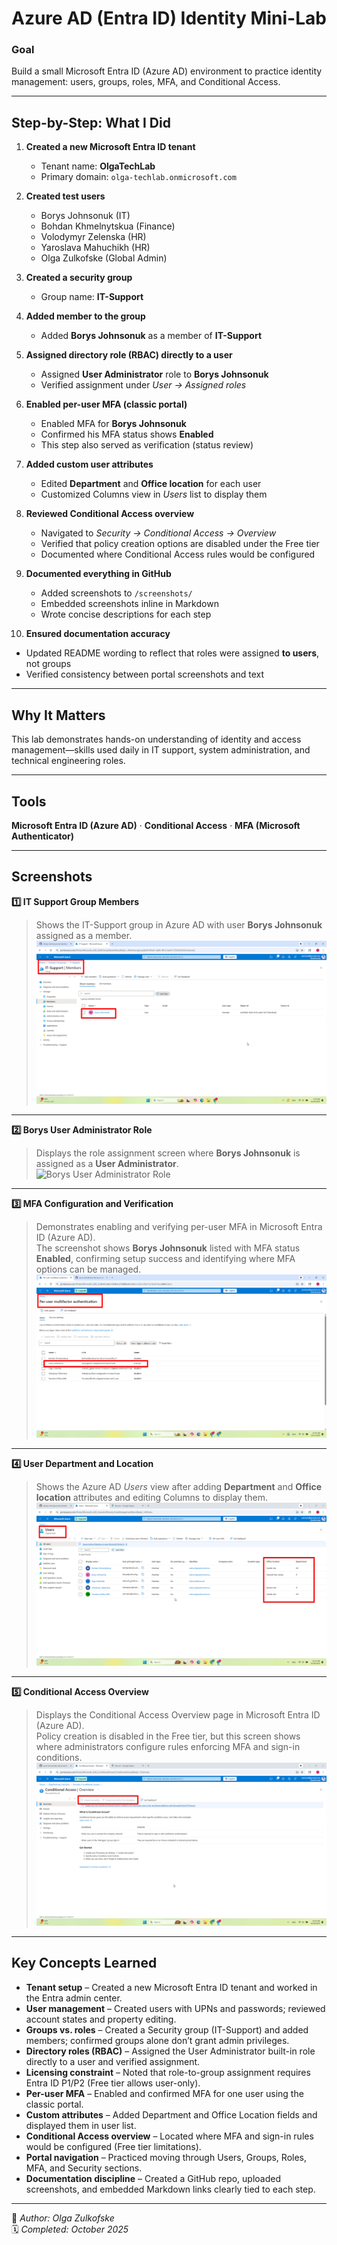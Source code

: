 # Azure AD (Entra ID) Identity Mini-Lab

### Goal
Build a small Microsoft Entra ID (Azure AD) environment to practice identity management: users, groups, roles, MFA, and Conditional Access.

---

## Step-by-Step: What I Did

1) **Created a new Microsoft Entra ID tenant**
   - Tenant name: **OlgaTechLab**
   - Primary domain: `olga-techlab.onmicrosoft.com`

2) **Created test users**
   - Borys Johnsonuk (IT)  
   - Bohdan Khmelnytskua (Finance)  
   - Volodymyr Zelenska (HR)  
   - Yaroslava Mahuchikh (HR)  
   - Olga Zulkofske (Global Admin)

3) **Created a security group**
   - Group name: **IT-Support**

4) **Added member to the group**
   - Added **Borys Johnsonuk** as a member of **IT-Support**

5) **Assigned directory role (RBAC) directly to a user**
   - Assigned **User Administrator** role to **Borys Johnsonuk**
   - Verified assignment under *User → Assigned roles*

6) **Enabled per-user MFA (classic portal)**
   - Enabled MFA for **Borys Johnsonuk**
   - Confirmed his MFA status shows **Enabled**
   - This step also served as verification (status review)

7) **Added custom user attributes**
   - Edited **Department** and **Office location** for each user
   - Customized Columns view in *Users* list to display them

8) **Reviewed Conditional Access overview**
   - Navigated to *Security → Conditional Access → Overview*
   - Verified that policy creation options are disabled under the Free tier
   - Documented where Conditional Access rules would be configured

9) **Documented everything in GitHub**
   - Added screenshots to `/screenshots/`
   - Embedded screenshots inline in Markdown
   - Wrote concise descriptions for each step

10) **Ensured documentation accuracy**
   - Updated README wording to reflect that roles were assigned **to users**, not groups
   - Verified consistency between portal screenshots and text

---

## Why It Matters
This lab demonstrates hands-on understanding of identity and access management—skills used daily in IT support, system administration, and technical engineering roles.

---

## Tools
**Microsoft Entra ID (Azure AD)** · **Conditional Access** · **MFA (Microsoft Authenticator)**

---

## Screenshots

**1️⃣ IT Support Group Members**  
> Shows the IT-Support group in Azure AD with user **Borys Johnsonuk** assigned as a member.  
![IT Support Group Members](https://github.com/olhazu-tech/azure-ad-identity-lab/blob/main/screenshots/azure_ad_identity_lab_screenshots_it_support_members.png)

---

**2️⃣ Borys User Administrator Role**  
> Displays the role assignment screen where **Borys Johnsonuk** is assigned as a **User Administrator**.  
![Borys User Administrator Role]([https://github.com/olhazu-tech/azure-ad-identity-lab/blob/main/screenshots/azure_ad_identity_lab_screenshots_user_admin_role.png](https://github.com/olhazu-tech/azure-ad-identity-lab/blob/main/screenshots/azure_ad_identity_lab_screenshots_borys_user_admin_role.png))

---

**3️⃣ MFA Configuration and Verification**  
> Demonstrates enabling and verifying per-user MFA in Microsoft Entra ID (Azure AD).  
> The screenshot shows **Borys Johnsonuk** listed with MFA status **Enabled**, confirming setup success and identifying where MFA options can be managed.  
![Borys MFA Enabled](https://github.com/olhazu-tech/azure-ad-identity-lab/blob/main/screenshots/azure_ad_identity_lab_screenshots_borys_mfa_enabled.png)

---

**4️⃣ User Department and Location**  
> Shows the Azure AD *Users* view after adding **Department** and **Office location** attributes and editing Columns to display them.  
![User Department and Location](https://github.com/olhazu-tech/azure-ad-identity-lab/blob/main/screenshots/azure_ad_identity_lab_screenshots_user_department_location.png)

---

**5️⃣ Conditional Access Overview**  
> Displays the Conditional Access Overview page in Microsoft Entra ID (Azure AD).  
> Policy creation is disabled in the Free tier, but this screen shows where administrators configure rules enforcing MFA and sign-in conditions.  
![Conditional Access Overview](https://github.com/olhazu-tech/azure-ad-identity-lab/blob/main/screenshots/azure_ad_identity_lab_screenshots_conditional_access_overview.png)

---

## Key Concepts Learned

- **Tenant setup** – Created a new Microsoft Entra ID tenant and worked in the Entra admin center.  
- **User management** – Created users with UPNs and passwords; reviewed account states and property editing.  
- **Groups vs. roles** – Created a Security group (IT-Support) and added members; confirmed groups alone don’t grant admin privileges.  
- **Directory roles (RBAC)** – Assigned the User Administrator built-in role directly to a user and verified assignment.  
- **Licensing constraint** – Noted that role-to-group assignment requires Entra ID P1/P2 (Free tier allows user-only).  
- **Per-user MFA** – Enabled and confirmed MFA for one user using the classic portal.  
- **Custom attributes** – Added Department and Office Location fields and displayed them in user list.  
- **Conditional Access overview** – Located where MFA and sign-in rules would be configured (Free tier limitations).  
- **Portal navigation** – Practiced moving through Users, Groups, Roles, MFA, and Security sections.  
- **Documentation discipline** – Created a GitHub repo, uploaded screenshots, and embedded Markdown links clearly tied to each step.

---

📘 *Author: Olga Zulkofske*  
🗓️ *Completed: October 2025*
